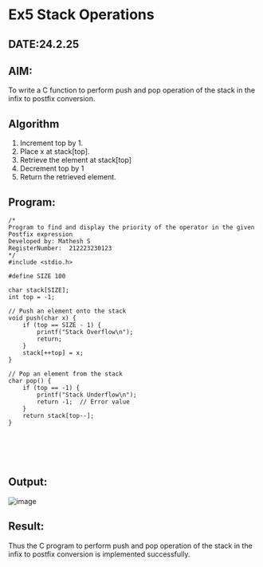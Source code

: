 # Ex5 Stack Operations
## DATE:24.2.25
## AIM:
To write a C function to perform push and pop operation of the stack in the infix to postfix conversion.

## Algorithm
1. Increment top by 1.
2. Place x at stack[top].
3. Retrieve the element at stack[top]
4. Decrement top by 1
5. Return the retrieved element.
 
 

## Program:
```
/*
Program to find and display the priority of the operator in the given Postfix expression
Developed by: Mathesh S
RegisterNumber:  212223230123
*/
#include <stdio.h>

#define SIZE 100

char stack[SIZE];
int top = -1;

// Push an element onto the stack
void push(char x) {
    if (top == SIZE - 1) {
        printf("Stack Overflow\n");
        return;
    }
    stack[++top] = x;
}

// Pop an element from the stack
char pop() {
    if (top == -1) {
        printf("Stack Underflow\n");
        return -1;  // Error value
    }
    return stack[top--];
}






```

## Output:
![image](https://github.com/user-attachments/assets/2156017b-dda9-484c-9039-153359d18cc9)



## Result:
Thus the C program to perform push and pop operation of the stack in the infix to postfix conversion is implemented successfully.
